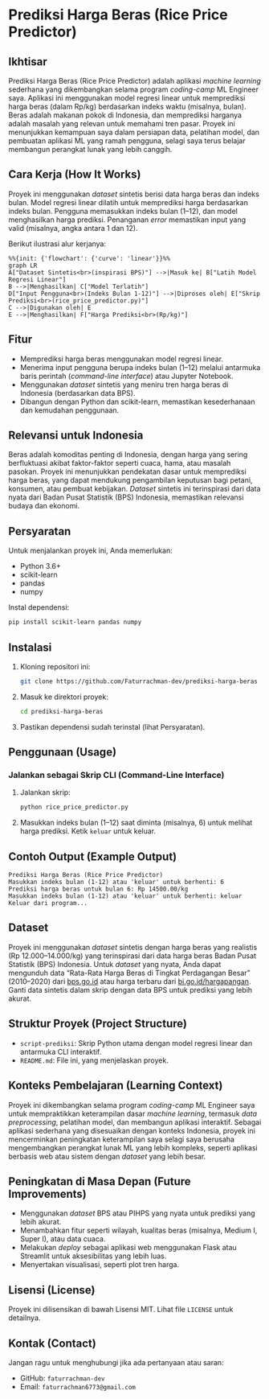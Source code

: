 # Prediksi Harga Beras (Rice Price Predictor)

## Ikhtisar
Prediksi Harga Beras (Rice Price Predictor) adalah aplikasi *machine learning* sederhana yang dikembangkan selama program *coding-camp* ML Engineer saya. Aplikasi ini menggunakan model regresi linear untuk memprediksi harga beras (dalam Rp/kg) berdasarkan indeks waktu (misalnya, bulan). 
Beras adalah makanan pokok di Indonesia, dan memprediksi harganya adalah masalah yang relevan untuk memahami tren pasar. Proyek ini menunjukkan kemampuan saya dalam persiapan data, pelatihan model, dan pembuatan aplikasi ML yang ramah pengguna, selagi saya terus belajar membangun perangkat lunak yang lebih canggih.

## Cara Kerja (How It Works)

Proyek ini menggunakan *dataset* sintetis berisi data harga beras dan indeks bulan. Model regresi linear dilatih untuk memprediksi harga berdasarkan indeks bulan. Pengguna memasukkan indeks bulan (1–12), dan model menghasilkan harga prediksi. Penanganan *error* memastikan input yang valid (misalnya, angka antara 1 dan 12).

Berikut ilustrasi alur kerjanya:

```mermaid
%%{init: {'flowchart': {'curve': 'linear'}}%%
graph LR
A["Dataset Sintetis<br>(inspirasi BPS)"] -->|Masuk ke| B["Latih Model Regresi Linear"]
B -->|Menghasilkan| C["Model Terlatih"]
D["Input Pengguna<br>(Indeks Bulan 1-12)"] -->|Diproses oleh| E["Skrip Prediksi<br>(rice_price_predictor.py)"]
C -->|Digunakan oleh| E
E -->|Menghasilkan| F["Harga Prediksi<br>(Rp/kg)"]
```

## Fitur

*   Memprediksi harga beras menggunakan model regresi linear.
*   Menerima input pengguna berupa indeks bulan (1–12) melalui antarmuka baris perintah (*command-line interface*) atau Jupyter Notebook.
*   Menggunakan *dataset* sintetis yang meniru tren harga beras di Indonesia (berdasarkan data BPS).
*   Dibangun dengan Python dan scikit-learn, memastikan kesederhanaan dan kemudahan penggunaan.

## Relevansi untuk Indonesia
Beras adalah komoditas penting di Indonesia, dengan harga yang sering berfluktuasi akibat faktor-faktor seperti cuaca, hama, atau masalah pasokan. Proyek ini menunjukkan pendekatan dasar untuk memprediksi harga beras, yang dapat mendukung pengambilan keputusan bagi petani, konsumen, atau pembuat kebijakan. *Dataset* sintetis ini terinspirasi dari data nyata dari Badan Pusat Statistik (BPS) Indonesia, memastikan relevansi budaya dan ekonomi.

## Persyaratan
Untuk menjalankan proyek ini, Anda memerlukan:

*   Python 3.6+
*   scikit-learn
*   pandas
*   numpy

Instal dependensi:
```bash
pip install scikit-learn pandas numpy
```

## Instalasi

1.  Kloning repositori ini:
    ```bash
    git clone https://github.com/Faturrachman-dev/prediksi-harga-beras
    ```
2.  Masuk ke direktori proyek:
    ```bash
    cd prediksi-harga-beras
    ```
3.  Pastikan dependensi sudah terinstal (lihat Persyaratan).

## Penggunaan (Usage)

### Jalankan sebagai Skrip CLI (Command-Line Interface)

1.  Jalankan skrip:
    ```bash
    python rice_price_predictor.py
    ```
2.  Masukkan indeks bulan (1–12) saat diminta (misalnya, 6) untuk melihat harga prediksi. Ketik `keluar` untuk keluar.

## Contoh Output (Example Output)
```
Prediksi Harga Beras (Rice Price Predictor)
Masukkan indeks bulan (1-12) atau 'keluar' untuk berhenti: 6
Prediksi harga beras untuk bulan 6: Rp 14500.00/kg
Masukkan indeks bulan (1-12) atau 'keluar' untuk berhenti: keluar
Keluar dari program...
```

## Dataset
Proyek ini menggunakan *dataset* sintetis dengan harga beras yang realistis (Rp 12.000–14.000/kg) yang terinspirasi dari data harga beras Badan Pusat Statistik (BPS) Indonesia. Untuk *dataset* yang nyata, Anda dapat mengunduh data “Rata-Rata Harga Beras di Tingkat Perdagangan Besar” (2010–2020) dari [bps.go.id](https://www.bps.go.id) atau harga terbaru dari [bi.go.id/hargapangan](https://www.bi.go.id/hargapangan). Ganti data sintetis dalam skrip dengan data BPS untuk prediksi yang lebih akurat.

## Struktur Proyek (Project Structure)

*   `script-prediksi`: Skrip Python utama dengan model regresi linear dan antarmuka CLI interaktif.
*   `README.md`: File ini, yang menjelaskan proyek.

## Konteks Pembelajaran (Learning Context)
Proyek ini dikembangkan selama program *coding-camp* ML Engineer saya untuk mempraktikkan keterampilan dasar *machine learning*, termasuk *data preprocessing*, pelatihan model, dan membangun aplikasi interaktif. Sebagai aplikasi sederhana yang disesuaikan dengan konteks Indonesia, proyek ini mencerminkan peningkatan keterampilan saya selagi saya berusaha mengembangkan perangkat lunak ML yang lebih kompleks, seperti aplikasi berbasis web atau sistem dengan *dataset* yang lebih besar.

## Peningkatan di Masa Depan (Future Improvements)

*   Menggunakan *dataset* BPS atau PIHPS yang nyata untuk prediksi yang lebih akurat.
*   Menambahkan fitur seperti wilayah, kualitas beras (misalnya, Medium I, Super I), atau data cuaca.
*   Melakukan *deploy* sebagai aplikasi web menggunakan Flask atau Streamlit untuk aksesibilitas yang lebih luas.
*   Menyertakan visualisasi, seperti plot tren harga.

## Lisensi (License)
Proyek ini dilisensikan di bawah Lisensi MIT. Lihat file `LICENSE` untuk detailnya.

## Kontak (Contact)
Jangan ragu untuk menghubungi jika ada pertanyaan atau saran:

*   GitHub: `faturrachman-dev`
*   Email: `faturrachman6773@gmail.com`
